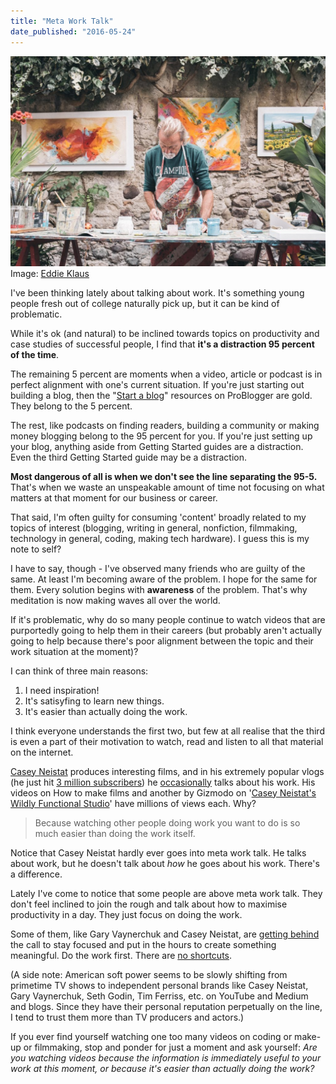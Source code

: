 ```yaml
---
title: "Meta Work Talk"
date_published: "2016-05-24"
---
```


![man working with his hands](images/man-craftsman-1024x683.jpeg) Image: [Eddie Klaus](https://unsplash.com/@eduardo_mekmuffin)

I've been thinking lately about talking about work. It's something young people fresh out of college naturally pick up, but it can be kind of problematic.

While it's ok (and natural) to be inclined towards topics on productivity and case studies of successful people, I find that **it's a distraction 95 percent of the time**.

The remaining 5 percent are moments when a video, article or podcast is in perfect alignment with one's current situation. If you're just starting out building a blog, then the "[Start a blog](http://www.problogger.net/start-a-blog-portal/)" resources on ProBlogger are gold. They belong to the 5 percent.

The rest, like podcasts on finding readers, building a community or making money blogging belong to the 95 percent for you. If you're just setting up your blog, anything aside from Getting Started guides are a distraction. Even the third Getting Started guide may be a distraction.

**Most dangerous of all is when we don't see the line separating the 95-5.** That's when we waste an unspeakable amount of time not focusing on what matters at that moment for our business or career.

That said, I'm often guilty for consuming 'content' broadly related to my topics of interest (blogging, writing in general, nonfiction, filmmaking, technology in general, coding, making tech hardware). I guess this is my note to self?

I have to say, though - I've observed many friends who are guilty of the same. At least I'm becoming aware of the problem. I hope for the same for them. Every solution begins with **awareness** of the problem. That's why meditation is now making waves all over the world.

If it's problematic, why do so many people continue to watch videos that are purportedly going to help them in their careers (but probably aren't actually going to help because there's poor alignment between the topic and their work situation at the moment)?

I can think of three main reasons:

1. I need inspiration!
2. It's satisyfing to learn new things.
3. It's easier than actually doing the work.

I think everyone understands the first two, but few at all realise that the third is even a part of their motivation to watch, read and listen to all that material on the internet.

[Casey Neistat](https://www.youtube.com/watch?v=V6Y-ahQFQDA) produces interesting films, and in his extremely popular vlogs (he just hit [3 million subscribers](https://www.youtube.com/watch?v=_a2GpAq8q8g)) he [occasionally](https://www.youtube.com/watch?v=nLSUrTxquyE) talks about his work. His videos on How to make films and another by Gizmodo on '[Casey Neistat's Wildly Functional Studio](https://www.youtube.com/watch?v=vb60rrtTddQ)' have millions of views each. Why?

> Because watching other people doing work you want to do is so much easier than doing the work itself.

Notice that Casey Neistat hardly ever goes into meta work talk. He talks about work, but he doesn't talk about _how_ he goes about his work. There's a difference.

Lately I've come to notice that some people are above meta work talk. They don't feel inclined to join the rough and talk about how to maximise productivity in a day. They just focus on doing the work.

Some of them, like Gary Vaynerchuk and Casey Neistat, are [getting behind](https://www.youtube.com/watch?v=XrVvFUYtYwI) the call to stay focused and put in the hours to create something meaningful. Do the work first. There are [no shortcuts](https://medium.com/@CaseyNeistat/how-to-travel-the-world-and-get-companies-to-pay-for-it-25aac0bdfd35#.cwj7gc5zp).

(A side note: American soft power seems to be slowly shifting from primetime TV shows to independent personal brands like Casey Neistat, Gary Vaynerchuk, Seth Godin, Tim Ferriss, etc. on YouTube and Medium and blogs. Since they have their personal reputation perpetually on the line, I tend to trust them more than TV producers and actors.)

If you ever find yourself watching one too many videos on coding or make-up or filmmaking, stop and ponder for just a moment and ask yourself: _Are you watching videos because the information is immediately useful to your work at this moment, or because it's easier than actually doing the work?_
